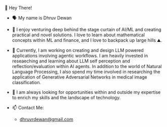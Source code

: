 👋 Hey There!

- 🗣️ My name is Dhruv Dewan 

- 🌱 I enjoy venturing deep behind the stage curtain of AI/ML and creating practical and novel solutions. I love to learn about mathematical concepts within ML and finance, and I love to backpack up large hills ⛰️.

- 🧮 Currently, I am working on creating and design LLM powered applications involving agentic workflows. I am heavily invested in reseaeching and learning about LLM self perception and reflection/evaluation within AI agents. In addition to the world of Natural Language Processing, I also spend my time involved in researching the application of Generative Adversarial Networks in medical image classification.

- 🧐 I am always looking for opportunities within and outside my expertise to enrich my skills and the landscape of technology.

- 📫 Contact Me:
    - dhruvrdewan@gmail.com
<!---
dhruv-dewan/dhruv-dewan is a ✨ special ✨ repository because its `README.md` (this file) appears on your GitHub profile.
You can click the Preview link to take a look at your changes.
--->
